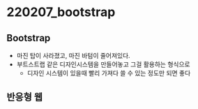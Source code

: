 # 220207_bootstrap



## Bootstrap

- 마진 탑이 사라졌고, 마진 바텀이 줄어져있다.
- 부트스트랩 같은 디자인시스템을 만들어놓고 그걸 활용하는 형식으로
  - 디자인 시스템이 있을때 빨리 가져다 쓸 수 있는 정도만 되면 좋다



## 반응형 웹

